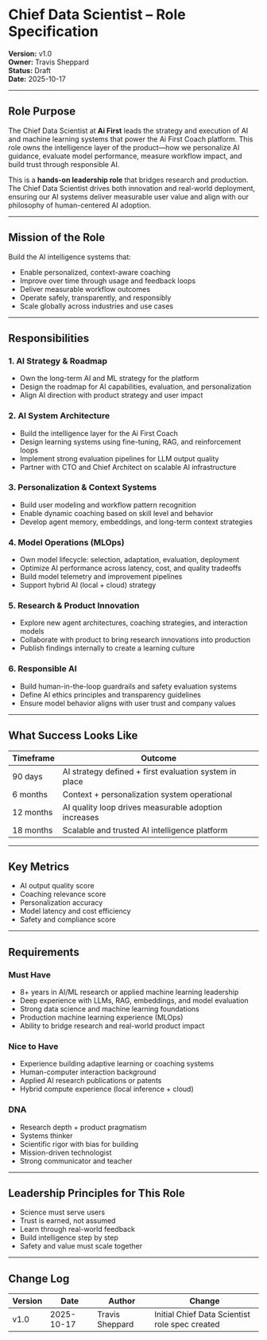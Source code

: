 

# Chief Data Scientist – Role Specification

**Version:** v1.0  
**Owner:** Travis Sheppard  
**Status:** Draft  
**Date:** 2025-10-17  

---

## Role Purpose
The Chief Data Scientist at **Ai First** leads the strategy and execution of AI and machine learning systems that power the Ai First Coach platform. This role owns the intelligence layer of the product—how we personalize AI guidance, evaluate model performance, measure workflow impact, and build trust through responsible AI.

This is a **hands-on leadership role** that bridges research and production. The Chief Data Scientist drives both innovation and real-world deployment, ensuring our AI systems deliver measurable user value and align with our philosophy of human-centered AI adoption.

---

## Mission of the Role
Build the AI intelligence systems that:
- Enable personalized, context-aware coaching
- Improve over time through usage and feedback loops
- Deliver measurable workflow outcomes
- Operate safely, transparently, and responsibly
- Scale globally across industries and use cases

---

## Responsibilities

### 1. AI Strategy & Roadmap
- Own the long-term AI and ML strategy for the platform
- Design the roadmap for AI capabilities, evaluation, and personalization
- Align AI direction with product strategy and user impact

### 2. AI System Architecture
- Build the intelligence layer for the Ai First Coach
- Design learning systems using fine-tuning, RAG, and reinforcement loops
- Implement strong evaluation pipelines for LLM output quality
- Partner with CTO and Chief Architect on scalable AI infrastructure

### 3. Personalization & Context Systems
- Build user modeling and workflow pattern recognition
- Enable dynamic coaching based on skill level and behavior
- Develop agent memory, embeddings, and long-term context strategies

### 4. Model Operations (MLOps)
- Own model lifecycle: selection, adaptation, evaluation, deployment
- Optimize AI performance across latency, cost, and quality tradeoffs
- Build model telemetry and improvement pipelines
- Support hybrid AI (local + cloud) strategy

### 5. Research & Product Innovation
- Explore new agent architectures, coaching strategies, and interaction models
- Collaborate with product to bring research innovations into production
- Publish findings internally to create a learning culture

### 6. Responsible AI
- Build human-in-the-loop guardrails and safety evaluation systems
- Define AI ethics principles and transparency guidelines
- Ensure model behavior aligns with user trust and company values

---

## What Success Looks Like
| Timeframe | Outcome |
|-----------|---------|
| 90 days | AI strategy defined + first evaluation system in place |
| 6 months | Context + personalization system operational |
| 12 months | AI quality loop drives measurable adoption increases |
| 18 months | Scalable and trusted AI intelligence platform |

---

## Key Metrics
- AI output quality score
- Coaching relevance score
- Personalization accuracy
- Model latency and cost efficiency
- Safety and compliance score

---

## Requirements

### Must Have
- 8+ years in AI/ML research or applied machine learning leadership
- Deep experience with LLMs, RAG, embeddings, and model evaluation
- Strong data science and machine learning foundations
- Production machine learning experience (MLOps)
- Ability to bridge research and real-world product impact

### Nice to Have
- Experience building adaptive learning or coaching systems
- Human-computer interaction background
- Applied AI research publications or patents
- Hybrid compute experience (local inference + cloud)

### DNA
- Research depth + product pragmatism
- Systems thinker
- Scientific rigor with bias for building
- Mission-driven technologist
- Strong communicator and teacher

---

## Leadership Principles for This Role
- Science must serve users
- Trust is earned, not assumed
- Learn through real-world feedback
- Build intelligence step by step
- Safety and value must scale together

---

## Change Log
| Version | Date | Author | Change |
|---------|------|--------|--------|
| v1.0 | 2025-10-17 | Travis Sheppard | Initial Chief Data Scientist role spec created |